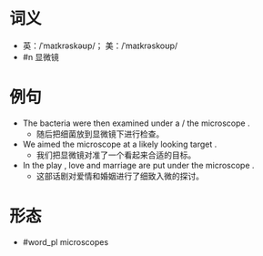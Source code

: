 # 词义
- 英：/ˈmaɪkrəskəʊp/； 美：/ˈmaɪkrəskoʊp/
- #n 显微镜
# 例句
- The bacteria were then examined under a \/ the microscope .
	- 随后把细菌放到显微镜下进行检查。
- We aimed the microscope at a likely looking target .
	- 我们把显微镜对准了一个看起来合适的目标。
- In the play , love and marriage are put under the microscope .
	- 这部话剧对爱情和婚姻进行了细致入微的探讨。
# 形态
- #word_pl microscopes
